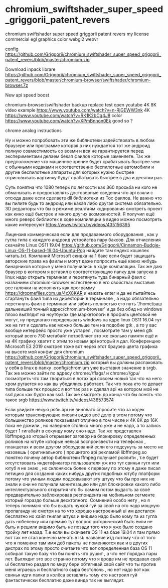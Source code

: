 # chromium_swiftshader_super_speed_griggorii_patent_revers
chromium swiftshader super speed griggorii patent revers my license commercial egl graphics color webgl2 webvr

config https://github.com/Griggorii/chromium_swiftshader_super_speed_griggorii_patent_revers/blob/master/chromium.zip

Download inpack librare https://github.com/Griggorii/chromium_swiftshader_super_speed_griggorii_patent_revers/blob/master/chromium-browser/swiftshader/chromium-browser.7z

New api speed boost 

chromium-browser/swiftshader backup replace test open youtube 4K 8K video example https://www.youtube.com/watch?v=n-RjGEWW3nk 4K https://www.youtube.com/watch?v=RK1K2bCg4J8 color https://www.youtube.com/watch?v=XPmBnnon0Ek good so ?

chrome analog instructions

Ну и можно попробовать эти же библиотеки задействовать в любом браузере или программе которая в них нуждается тот же андроид 
полную совместимость со всеми и вся не гарантируется перед экспериментами делаем бекап фаилов которые заменяете. Так же предположение что машинное зрение будет срабатывать быстрее чем с обычными кодаками и соответственно беспилотные автомобили и другие беспилотные аппараты для которых нужно быстрее отрисовывать картинку будут срабатывать быстрее в два и десятки раз.

Суть понятна что 1080 теперь по лёгкости как 360 просьба ни кого не обманывать и предоставлять достоверные сведения что api 
взяли с отсюда даже если сделаете dll библиотеки из Toc фаилов. Не важно что вы пилите будь то андроид или какая либо другая система обязательно. 3D редакторы что бы в режиме реалтайм кодирования смотреть проект как кино ещё быстрее и много других возможностей. Я получил ещё много реверс библиотек в ходе компиляции в видео можно посмотреть какие интересуют https://www.twitch.tv/videos/435156395

Лицензия коммерческая если для продаваемого оборудования , как у гугла типа с каждого андроид устройства пару баксов. Для отчисления скачайте Linux OS11 19.04  https://github.com/Griggorii/Cinnamon-Budgie-Linux-OS-11-based-19.04-Ubuntu-Pop найдите там яндекс кошелек читать.txt. Компаний Microsoft скидка на 1 бакс если будет защищать авторские права на фаилы и могут даже попросить ещё каких нибудь бинарников которые у меня получились в ходе компиляции. Так же даю браузер в котором я вставил в соответствующую папку для запуска в linux надо открыть терминал и перетянуть туда бинарный фаил с названием chromium-browser естественно в его свойствах выставив все галочки на исполнять как программу https://dropmefiles.com.ua/4cX8KAR и нажать enter и да не пытайтесь стартануть фаил типа из директории в терминале , а надо обязательно перетянуть фаил в терминал или забить полностью его путь '/home/ваш дальнеиший точный адрес/chromium-browser' и да без обид но windows плохо выглядит на ноутбуках где маркетологи в профиль цветовой не могут, ну предлагаю переделывать windows на ядре linux OS11 16.04 тут же на гит 
и сделать как можно больше тем на подобие gtk , а то у вас вообще интерфейс просто уже устарел , посмотрите там у меня gtk который всего 750 мегабайт потребляет это же сколько памяти ещё и на 4К графику хватит с этим то новым api который я дал. Конференцию Microsoft E3 2019 смотрел тоже вот через этот браузер цвета графика на высоте мой конфиг для chromium https://github.com/Griggorii/chromium_swiftshader_super_speed_griggorii_patent_revers/blob/master/chromium.zip который вы должны распаковать у себя в linux в папку .config/chromium уже выставил значение в srgb. Так же можно зайти по адресу chrome://flags/ и chrome://gpu/ посмотреть что там твориться в логах api совсем новый так что на него хром ругается но как вы убедились работает.
Так что пока кто то делает типа больше тех процесс я вот так раз и сделал api на котором мой не ssd диск как будто как ssd.
Так же смотреть до конца что бы понять что такое srgb https://www.twitch.tv/videos/436573574

Если увидите некую рябь api не виновато спросите что за кодек которым транслирующие писали видео всё дело в этом потому что большинство роликов показывает отлично в том числе и 4K 8K до 16K пока не дожили , но наверное столько много уже и не надо, а то запись будет 1 гигабайт в секунду кому оно надо. Так же представлен libffmpeg.so кторый открывает заговор на блокировку определенных роликов на ютубе которые нельзя воспроизвести на телефонах , планшетах и всем другом оборудований если его подсунуть за место не назовешь ( оригинального ) прошитого api рекламой libffmpeg.so понятно почему автор библиотеки ffmpeg получает роялити , т.е будет отсутствовать индетефикатор пользователя уж кто тут свинья гугл или ютуб я не знаю , но склоняюсь более к первому по этому я даже писал петицию для создания каких нибудь других подобных ютубу платформ потому что умным людям подсовывают эту штуку что бы про них не знали и они не получали монитезацию или для блокировки какого либо интеллектуального открытия что бы самим потом выдасть за своё предварительно заблокировав респондента на мобильном сегменте который гораздо больше десктопного. Сомнений особо нету , но я теперь понимаю что бы выдать чужой гуй за свой на это надо мощную пропаганду не смотря на то что хорошо настроенный ui им достался бесплатно но хайп гнилая штука и видимо надо было кому та из гугла дать нобелевку или премию тут вопрос риторический быть еили не быть и решили видимо быть не позади того что я уже было создано тройку лет назад. Т.е  если вы скачаете  OS 11 на базе 19.04 я там прямо вот так не стал конечно менять в lsb название итд потому что от того что я поменяю там имя деб пакеты не поменяются как и в других дистрах по этому просто считаите что вот определенная база OS 11 собирал такую базу что бы понять что рушит , а что нет порядка пары лет. Выглядит это все странно потому что я вроде им не продавал свой ui бесплатно раздал по миру бери обтягивай свой сайт что ты против меня играешь и бесплатного сыра бестолочь , но нет надо вот как свинья идти палки в колёса вставлять тому кто настроил гуй фантастически бесплатно даже винда так не выглядит.


